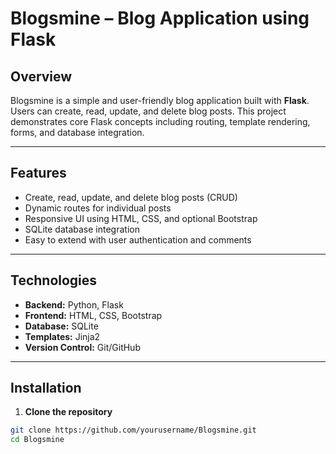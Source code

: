 # Blogsmine – Blog Application using Flask

## Overview
Blogsmine is a simple and user-friendly blog application built with **Flask**. Users can create, read, update, and delete blog posts. This project demonstrates core Flask concepts including routing, template rendering, forms, and database integration.

---

## Features
- Create, read, update, and delete blog posts (CRUD)  
- Dynamic routes for individual posts  
- Responsive UI using HTML, CSS, and optional Bootstrap  
- SQLite database integration  
- Easy to extend with user authentication and comments  

---

## Technologies
- **Backend:** Python, Flask  
- **Frontend:** HTML, CSS, Bootstrap  
- **Database:** SQLite  
- **Templates:** Jinja2  
- **Version Control:** Git/GitHub  

---

## Installation

1. **Clone the repository**
```bash
git clone https://github.com/yourusername/Blogsmine.git
cd Blogsmine
